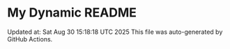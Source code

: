 # My Dynamic README
Updated at: Sat Aug 30 15:18:18 UTC 2025
This file was auto-generated by GitHub Actions.

